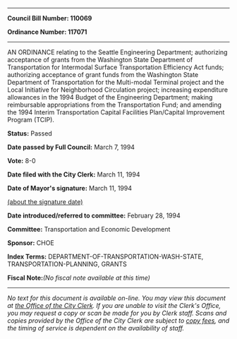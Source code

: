 

********

**Council Bill Number: 110069**
   
**Ordinance Number: 117071**
********

 AN ORDINANCE relating to the Seattle Engineering Department; authorizing acceptance of grants from the Washington State Department of Transportation for Intermodal Surface Transportation Efficiency Act funds; authorizing acceptance of grant funds from the Washington State Department of Transportation for the Multi-modal Terminal project and the Local Initiative for Neighborhood Circulation project; increasing expenditure allowances in the 1994 Budget of the Engineering Department; making reimbursable appropriations from the Transportation Fund; and amending the 1994 Interim Transportation Capital Facilities Plan/Capital Improvement Program (TCIP).

**Status:** Passed
   
**Date passed by Full Council:** March 7, 1994
   
**Vote:** 8-0
   
**Date filed with the City Clerk:** March 11, 1994
   
**Date of Mayor's signature:** March 11, 1994
   
[(about the signature date)](/~public/approvaldate.htm)
   
   
   
**Date introduced/referred to committee:** February 28, 1994
   
**Committee:** Transportation and Economic Development
   
**Sponsor:** CHOE
   
   
**Index Terms:** DEPARTMENT-OF-TRANSPORTATION-WASH-STATE, TRANSPORTATION-PLANNING, GRANTS

**Fiscal Note:**_(No fiscal note available at this time)_
********

_No text for this document is available on-line. You may view this document at [the Office of the City Clerk](http://www.seattle.gov/leg/clerk/contactUs.htm). If you are unable to visit the Clerk's Office, you may request a copy or scan be made for you by Clerk staff. Scans and copies provided by the Office of the City Clerk are subject to [copy fees](http://clerk.seattle.gov/~public/clerkfees.htm), and the timing of service is dependent on the availability of staff._

